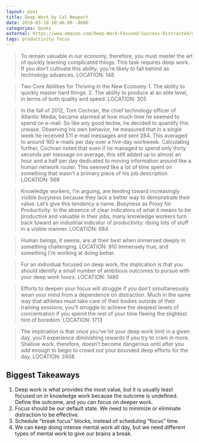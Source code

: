 ```yaml
---
layout: post
title: Deep Work by Cal Newport
date: 2018-03-10 10:46:00 -0600
categories: books
external: https://www.amazon.com/Deep-Work-Focused-Success-Distracted/dp/1455586692/ref=pd_sim_14_10?_encoding=UTF8&psc=1&refRID=V70TTGC0FCF1GJDKHE9G
tags: productivity focus
---
```

> To remain valuable in our economy, therefore, you must master the art of quickly learning complicated things. This task requires deep work. If you don’t cultivate this ability, you’re likely to fall behind as technology advances.
LOCATION: 148

> Two Core Abilities for Thriving in the New Economy 1. The ability to quickly master hard things. 2. The ability to produce at an elite level, in terms of both quality and speed.
LOCATION: 305

> In the fall of 2012, Tom Cochran, the chief technology officer of Atlantic Media, became alarmed at how much time he seemed to spend on e-mail. So like any good techie, he decided to quantify this unease. Observing his own behavior, he measured that in a single week he received 511 e-mail messages and sent 284. This averaged to around 160 e-mails per day over a five-day workweek. Calculating further, Cochran noted that even if he managed to spend only thirty seconds per message on average, this still added up to almost an hour and a half per day dedicated to moving information around like a human network router. This seemed like a lot of time spent on something that wasn’t a primary piece of his job description.
LOCATION: 568

> Knowledge workers, I’m arguing, are tending toward increasingly visible busyness because they lack a better way to demonstrate their value. Let’s give this tendency a name. Busyness as Proxy for Productivity: In the absence of clear indicators of what it means to be productive and valuable in their jobs, many knowledge workers turn back toward an industrial indicator of productivity: doing lots of stuff in a visible manner.
LOCATION: 684

> Human beings, it seems, are at their best when immersed deeply in something challenging.
LOCATION: 910
Immensely true, and something I'm working at doing better.

> For an individual focused on deep work, the implication is that you should identify a small number of ambitious outcomes to pursue with your deep work hours.
LOCATION: 1480

> Efforts to deepen your focus will struggle if you don’t simultaneously wean your mind from a dependence on distraction. Much in the same way that athletes must take care of their bodies outside of their training sessions, you’ll struggle to achieve the deepest levels of concentration if you spend the rest of your time fleeing the slightest hint of boredom.
LOCATION: 1713

> The implication is that once you’ve hit your deep work limit in a given day, you’ll experience diminishing rewards if you try to cram in more. Shallow work, therefore, doesn’t become dangerous until after you add enough to begin to crowd out your bounded deep efforts for the day.
LOCATION: 2408

## Biggest Takeaways
1. Deep work is what provides the most value, but it is usually least focused on in knowledge work because the outcome is undefined. Define the outcome, and you can focus on deeper work.
2. Focus should be our default state. We need to minimize or eliminate distraction to be effective.
3. Schedule “break focus” blocks, instead of scheduling “focus” time.
4. We can keep doing intense mental work all day, but we need different types of mental work to give our brains a break.
